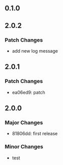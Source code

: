 ## 0.1.0

## 2.0.2

### Patch Changes

- add new log message

## 2.0.1

### Patch Changes

- ea06ed9: patch

## 2.0.0

### Major Changes

- 81806dd: first release

### Minor Changes

- test
